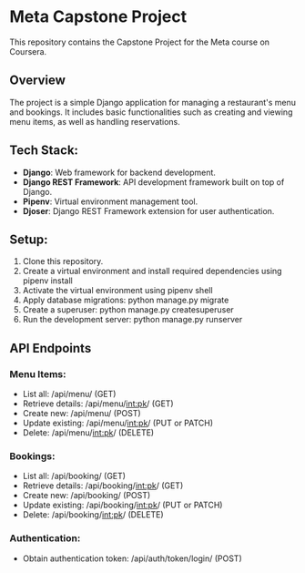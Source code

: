 # Meta Capstone Project

This repository contains the Capstone Project for the Meta course on Coursera.

## Overview

The project is a simple Django application for managing a restaurant's menu and bookings. It includes basic functionalities such as creating and viewing menu items, as well as handling reservations.

## Tech Stack:

* **Django**: Web framework for backend development.
* **Django REST Framework**: API development framework built on top of Django.
* **Pipenv**: Virtual environment management tool.
* **Djoser**: Django REST Framework extension for user authentication.

## Setup:

1. Clone this repository.
2. Create a virtual environment and install required dependencies using pipenv install
3. Activate the virtual environment using pipenv shell
4. Apply database migrations: python manage.py migrate
5. Create a superuser: python manage.py createsuperuser
6. Run the development server: python manage.py runserver

## API Endpoints

### Menu Items:
* List all: /api/menu/ (GET)
* Retrieve details: /api/menu/<int:pk>/ (GET)
* Create new: /api/menu/ (POST)
* Update existing: /api/menu/<int:pk>/ (PUT or PATCH)
* Delete: /api/menu/<int:pk>/ (DELETE)
### Bookings:
* List all: /api/booking/ (GET)
* Retrieve details: /api/booking/<int:pk>/ (GET)
* Create new: /api/booking/ (POST)
* Update existing: /api/booking/<int:pk>/ (PUT or PATCH)
* Delete: /api/booking/<int:pk>/ (DELETE)
### Authentication:
* Obtain authentication token: /api/auth/token/login/ (POST)
